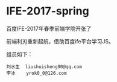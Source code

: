 # IFE-2017-spring
百度IFE-2017年春季前端学院开张了


前端利刃重新起航，借助百度ife平台学习JS。

组员如下：

    刘水生  liushuisheng90@qq.com
    李冰    yrok0_0@126.com
